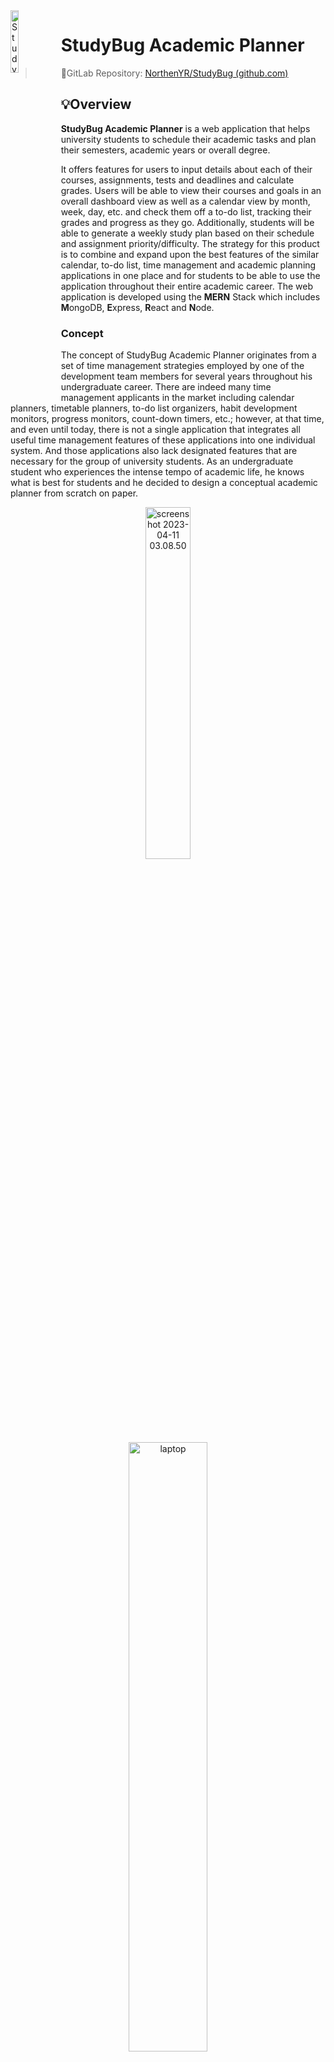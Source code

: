 

<img src="./img/StudyBug-Logo.png" alt="StudyBug-Logo" style="width: 16%; float: left"/>

# StudyBug Academic Planner

> 🔗GitLab Repository: [NorthenYR/StudyBug (github.com)](https://github.com/NorthenYR/StudyBug)
>

## 💡Overview

**StudyBug Academic Planner** is a web application that helps university students to schedule their academic tasks and plan their semesters, academic years or overall degree.

It offers features for users to input details about each of their courses, assignments, tests and deadlines and calculate grades. Users will be able to view their courses and goals in an overall dashboard view as well as a calendar view by month, week, day, etc. and check them off a to-do list, tracking their grades and progress as they go. Additionally, students will be able to generate a weekly study plan based on their schedule and assignment priority/difficulty. The strategy for this product is to combine and expand upon the best features of the similar calendar, to-do list, time management and academic planning applications in one place and for students to be able to use the application throughout their entire academic career. The web application is developed using the **MERN** Stack which includes **M**ongoDB, **E**xpress, **R**eact and **N**ode.

### Concept

The concept of StudyBug Academic Planner originates from a set of time management strategies employed by one of the development team members for several years throughout his undergraduate career. There are indeed many time management applicants in the market including calendar planners, timetable planners, to-do list organizers, habit development monitors, progress monitors, count-down timers, etc.; however, at that time, and even until today, there is not a single application that integrates all useful time management features of these applications into one individual system. And those applications also lack designated features that are necessary for the group of university students. As an undergraduate student who experiences the intense tempo of academic life, he knows what is best for students and he decided to design a conceptual academic planner from scratch on paper.

<p align="center">
  <img src="./img/screenshot 2023-04-11 03.08.50.png" alt="screenshot 2023-04-11 03.08.50" style="width:38%"/>
</p>
<p align="center">
  <img src="./img/laptop.png" alt="laptop" width="50%"/>
</p>

StudyBug Academic Planner is a capstone project and is supervised by McMaster University, Faculty of Engineering, Computer Science Program (Year of 2022/2023). Development team members are able to learn approaches to perform the entire software development process and understand the software life cycle in practice. Development team members will also demonstrate their understanding of the computing and software industry, their proficiency in technical knowledge and their skills in programming. The software strategy is using the MERN Stack to implement a web application that runs on modern web browsers, which is cross-platform and cross-device.

With the opportunity of developing a capstone project, StudyBug Academic Planner realizes the handwritten conceptual system into a computerized web application. It performs the whole set of academic planning logic in a more effective and reliable way and can benefit more university students.

### Features

The core feature of StudyBug Academic Planner is providing a planner that allows students to monitor courses in a top-down manner:

- Users will be able to add the details for each of their current courses including, lecture schedules, assignments, tests, and syllabus information.
- Added assignments, labs, and tests will include weights, deadlines, and relevant links.
- The application will generate corresponding tasks based on course information such as a lecture review task, a reading task, or a note-organizing task.
- Students can return to the course homepages they create throughout the semester to record assessment marks, monitor in-progress grades and calculate the minimum mark requirements for outstanding assessments depending on their goals.
- Course details and study tasks will be viewable on the Calendar
- The same tasks will also be viewable on the to-do list in more detail where users can check them off
- Each course will be clearly highlighted in a unique colour across the application
- Users will be able to add non-academic tasks to the calendar and to-do list
- Tasks on the calendar and to-do list will be taggable and filterable

StudyBug Academic Planner also provides a rich set of course-management and time-management features, including:

- Users will also be able to access the degree planning section from the Dashboard where they can track and view the progress of their entire degree

### Why StudyBug?

StudyBug Academic Planner is a software intended to help university students better manage their schedules and plan their degrees. Correctly and effectively using this software will significantly help university students do better in time management, schedule organization and self-discipline and present a better academic performance. Potential users including but not limited to university faculty administrative staff, instructors, teaching assistants, students’ parents and university non-faculty staff are also able to benefit from this software in their daily planning.

The application is a new and self-contained academic planner that helps students to plan semesters and manage their time. There are similar applications in the market such as [iCloud Calendar](https://www.icloud.com/calendar), [Google Calendar](https://www.google.com/calendar), [Outlook Calendar](https://outlook.office.com/calendar), [Google Keep](https://keep.google.com/), [TickTick](https://ticktick.com/?language=en_US), etc. There are many other generalized planners, to-do list organizers and habit trackers available online as well as internal academic planners such as McMaster’s [MyTimeTable](https://mytimetable.mcmaster.ca/criteria.jsp) or [Avenue to Learn](https://avenue.mcmaster.ca/). However, there are few, free solutions available for students to manually track their progress in classes and in their degrees and organize their study time around their life. This application aims to provide a solution to this problem and it combines and expands upon the best features of the similar calendar, to-do list, time management and academic planning applications in one place and for students to be able to use the application throughout their entire academic career.



## 🚀Installation

> - If you have already had Node.js and npm installed on your computer but this is your first time executing StudyBug, click [here](#First Time Execution) to skip **Requirement** section.
>
> - For first-time executing StudyBug, see **[First-Time Execution](#First-Time Execution)** section.
> - If this is not your first time executing StudyBug, see **[Regular Execution](#Regular Execution)** section.

### Requirement

[<img src="img/4.svg" style="background-color: black;" width="15%" />](https://nodejs.org/en/)

StudyBug Academic Planner web application is programmed in TypeScript programming language, which is a JavaScript variation. In order to run the web application, the JavaScript runtime environment, namely Node.js, is necessary.

Please install Node.js to your computer from this link: [Node.js (nodejs.org)](https://nodejs.org/en/). 

> If the installer asks if you want to install npm as well, please answer yes. For more information, see [below](#npm).

Once Node.js has been successfully installed, execute the below command in the terminal 

```
node --version
```

and you should be able to see the version of Node.js like:

<img src="img/5.png" alt="5"  />

<a name="npm">[<img src="img/6.png" alt="6" width="10%"/>](https://commons.wikimedia.org/wiki/File:Npm-logo.svg)</a>

In order to install the necessary Node.js packages and modules to compile the web application, you need [npm](https://www.npmjs.com/), the Node Package Manager.

Execute the below command to install npm to your computer:

```bash
npm install -g npm
```

Once Node.js has been successfully installed, execute the below command in the terminal 

```
node --version
```

and you should be able to see the version of Node.js like:

<img src="img/7.png" alt="7"  />

For more information about npm, please see [Downloading and installing Node.js and npm | npm Docs (npmjs.com)](https://docs.npmjs.com/downloading-and-installing-node-js-and-npm).

### First-Time Execution

**Step 1** - In the terminal, run the below command  to clone the remote repository to your local machine:

```bash
git clone https://gitlab.cas.mcmaster.ca/mortensc/studybug/-/tree/master
```

**<a id="step2">Step 2</a>** - Open a terminal window, direct to `/studybug/backend` directory, and run the  below commands to install the necessary node modules:

```bash
npm install
```

​				You should see the below progress bar which means node modules are being installed.

<img src="img/8.png" alt="8" />

​				Then execute the below command to start a server session:

```bash
npm start
```

​				Once the server starts, you should see the below message:

<img src="img/9.png" alt="9"  />

**Step 3** - Similarly to [Step 2](#step2), open **another** terminal window, direct to  `/studybug/front` directory, and run the below commands to install the necessary modules then execute the web application:

```bash
npm install
npm start
```

When first-time execute, it may take a few minutes to compile, please wait patiently until the compilation completes and shows:

<img src="img/10.png" alt="10"  />

When first-time execute, your computer may ask you to choose a default browser to open StudyBug. It should automatically open the browser and load the webpage; if it doesn’t, you can manually open the URL from the message it shows:

<img src="img/11.png" alt="11"  />

#### Potential Error

After executing `npm start`, you might encounter the error message such as:

<img src="img/12.png" alt="12"  />

The solution is deleting the folder `node_modules` from your current directory(`backend` or `front`), then running `npm install` again in your current directory to re-install the node modules.

### Regular Execution

Open a terminal window, in directory `/studybug/backend` run:

```bash
npm start
```

Open **another** terminal window, in directory `/studybug/front` run:

```bash
npm start
```



## 🧭Usage

### Sign Up, Log In & Log Out

<img src="img/signup.png" alt="signup" width=45% /><img src="img/settings.png" alt="signup" width=45% /> 

You can create a username and a password, and use your email to sign up for your account.
Then you can log in to the system using the username and password.
On every page of the system, there is a navigation bar on the top of the UI; clicking on the avatar with your name initial in the top-right corner, a setting menu would pop up. You can log out from there.

### Course Page

<img src="img/addcourse.png" alt="addcourse" width=45% /><img src="img/coursepage.png" alt="coursepage" width=45%/>

You can add courses on the course page; you can add course code, course name, and professor’s and TA’s contact information to a course. 
The system would ask you to allocate a colour for a course; you can pick a colour palette or input the HEX colour code of your favourite colour.
The added courses with their allocated colour will show on the course page. You can click the red cross button to delete a course.

### Study Task

<img src="img/add task.png" alt="add task" width=45%/><img src="img/to-do list.png" alt="to-do list" width=45% />

Once you have added courses. You can add study tasks to each course.
You can input the task title, deadline, variety(e.g. assignment), weight and priority of each study task.
Each ongoing task would now only show after the course it belongs to with brief information, but also would display in a to-do list with its details.

### Schedule

<img src="img/calendar-6126214.png" alt="calendar" width=45% /><img src="img/timetable-6126214.png" alt="timetable" width=45% />

<img src="img/timeline-6126214.png" alt="timeline" width=45% /><img src="img/agenda.png" alt="agenda" width=45%/>

The study tasks would also show on the calendar. You can view your schedule in the monthly calendar view, weekly timetable view and daily timeline view. You can use the button at the top-left corner to navigate history or future schedule, and a click on “Today” will bring you back.
You can also add tasks to the schedule, simply click on a time slot and a window would pop up to collect the information.
You can also use the filter on the left sidebar.

### Dashboard

<img src="img/dashboard-6126496.png" alt="dashboard"/>

There is a dashboard with comprehensive information including the current weekly schedule, ongoing courses with in-progress grades, the nearest due tasks, etc. You can have a big picture of your current semester by this dashboard.



## ⚙️Implementation Details

### Arichitechture

**Activity Diagram:**

<img src="img/image-20230211113138326.png" alt="image-20230211113138326" width=67%/>

#### MERN Stack

StudyBug Academic Planner web application is build using **MERN** Stack which includes **M**ongoDB, **E**xpress.js, **R**eact.js, **N**ode.js, and is entirely dependent on JavaScript and JSON.

MERN stack is a full-stack solution for developing web applicants. It allows developers effectively construct a traditional three-tier architectural pattern, where frontend UI tier is implemented using React.js, backend application tier is implement by Express.js and Node.js and data are stored in MongoDB database.

For more details about MERN Stack, please refer to [What Is The MERN Stack? Introduction & Examples | MongoDB](https://www.mongodb.com/mern-stack).

<img src="img/mern-stack-b9q1kbudz0.jpeg" alt="Mern Stack" width=67%/>

##### [MongoDB](https://www.mongodb.com/docs/manual/introduction/)

MongoDB is a fast and flexible database. 

- In MongoDB, a record is called a document, which construct `field:value` pairs into a JSON-like data structure; and a table is called a collection, which stores documents. 
- Values of fields stored in a document may be embedded documents, arrays or arrays of documents. 
- MongoDB allows dynamic schema which means you can insert data without a predefined schema.

##### [Express.js](https://expressjs.com/)

Express.js is a fast, unopininated, minimalist Node.js web appliation framework with a robust and rich set of features for buiding web applications.

##### [React.js](https://reactjs.org/)

React.js a a JavaScript library that provides abundant set of features for building interactive user interfaces for web applications.

##### [Node.js](https://nodejs.org/en/)

Node.js is an open-source, cross-platform JavaScript runtime environment for building network applications.

#### [TypeScript](https://www.typescriptlang.org/)

StudyBug is programmed using TypeScript language. TypeScript is a variation of JavaScript with syntax for types. Since it is strongly typed, it is much more easier to catch errors during editing and to build more reliable applications.

### Dependencies

[ts-node](https://typestrong.org/ts-node/docs/)

​	A TypeScript execution engine and a Read-Eval-Print Loop for Node.js tha transforms TypeScript into JavaScript such that allows TypeScript code to be directly executed on Node.js JavaScript runtime without precompiling.

[@types](https://www.npmjs.com/package/types)

​	The collection of types for TypeScript

[nodemon](https://www.npmjs.com/package/nodemon)

​	A tool that monitors files of a Node.js project and automatically restart the executing application when file changes.

bcrypt

​	A library that helps you hash passwords to encrypt.

[connect-mongo](https://www.npmjs.com/package/connect-mongo)

​	The MongoDB session store for [Connect](https://github.com/senchalabs/connect) and [Express](http://expressjs.com/) written in Typescript.

[dotenv](https://www.npmjs.com/package/dotenv)

​	A module that loads environment variables from a `.env` file into [`process.env`](https://nodejs.org/docs/latest/api/process.html#process_process_env), such that the developers can avoid pushing the credential to public remote repository, for security concerns.

[envalid](https://www.npmjs.com/package/envalid)

​	A small library for validating and accessing environment variables in Node.js programs.

[http-errors](https://www.npmjs.com/package/http-errors)

​	A module that creates HTTP errors for Express.

[mongoose](https://www.npmjs.com/package/mongoose)

​	A [MongoDB](https://www.mongodb.org/) object modeling tool designed to work in an asynchronous environment.

React Modules

​	A set of tools from React library for building React components for frontend web UI.

[MongoDB Atlas](https://www.mongodb.com/atlas)

​	The cloud server at where the MongoDB database of this project is stored.



## 💻Programmatic(API) Description

The system is built upon modules revolving around the user’s academic planner. As such, the relevant data are stored in a user’s “profile”. At the highest level, we have the user and all sub-modules will interact directly with the user’s profile. Higher level subsystems include a user sign-in module, which are responsible for user registration, login, and other related features such as password resets, as well as an academic overview module. Submodules of this include a calendar and ToDo module, which may contain information about courses and tasks. These modules are interacting with each other. Users are able to input their courses and tasks which will be saved to their profile, and these can also be added to their profile’s calendar and ToDo list. These modules provide all the functions required for the product.

<img src="img/image-20230211112501539.png" alt="image-20230211112501539" width=45%/>

### Backend

[app.ts](backend/src/app.ts)

​	A module that creates a Express application for the backend of the web application.

[server.ts](backend/src/server.ts)

​	A module that connects to MongoDB database and sets up the server for the backend of the web application.

### Frontend

[App.tsx](front/src/App.tsx)

​	A main function that sets up all React components of the frontend web UI.

[index.tsx](front/src/index.tsx)

​	The index web page where all React conponents will mount to once the web application starts.

### Controllers

[courses.ts](backend/src/controllers/courses.ts)

​	A module of all handler functions for CRUD operations on courses data.

[tasks.ts](backend/src/controllers/tasks.ts)

​	A module of all handler functions for CRUD operations on tasks data.

[users.ts](backend/src/controllers/users.ts)

​	A module of all handler functions for CRUD operations on users data.

### Middleware

[auth.ts](backend/src/middleware/auth.ts)

​	A middleware for user identify authentication.

### Models

[models.ts](backend/src/models/models.ts)

​	The schema for MongoDB docuements(records) of course entities.

[task.ts](backend/src/models/task.ts)

​	The schema for MongoDB docuements(records) of task entities.

[user.ts](backend/src/models/task.ts)

​	The schema for MongoDB docuements(records) of user entities.

### Routes

[courses.ts](backend/src/routes/courses.ts)

​	A module for routing of endpoints(URIs) on the course pages of the website.

[tasks.ts](backend/src/routes/tasks.ts)

​	A module for routing of endpoints(URIs) on the task pages of the website.

[users.ts](backend/src/routes/users.ts)

​	A module for routing of endpoints(URIs) on the user authentication pages of the website.

### Utility

[assertlsDefined.ts](backend/src/util/assertIsDefined.ts)

​	A utility function that helps with authentication.

[validateEnv.ts](backend/src/util/validateEnv.ts)

​	A utility module that validate the environment variable of the application.

## 📊Testing

### Test Plan

#### Introduction

This Testing Overview Document provides an overview of the testing stage performed on StudyBug Academic Planner.

This document consists of three sections – Test Plan, Test Scenario & Test Cases and Change of Code.

Test Plan section describes the outline of this documentation and the strategy that will be used to test StudyBug Academic Planner.

Test Scenario & Test Cases list all test scenarios, corresponding test cases, rationale/justiﬁcation for tests, test steps, test results, and potential action upon test failures.

Change of Code briefly documents the modifications in code upon test failures.

#### Approach

We will perform the testing stage using the user test.

### Test Scenario & Test Cases 

#### Test Scenario 1: Allow user to login

| Test Case ID                 | SIGN-1                                                       |
| ---------------------------- | ------------------------------------------------------------ |
| Test Description             | When a user clicks on the “Sign Up” button on the homepage, the system shall redirect the user to the sign up page that has fields for collecting the account information. |
| **Purpose**                  | This will allow us to ensure users can easily create new accounts to authenticate themselves and access the application and database. |
| Pre-Conditions & Assumptions | The user will understand the difference between needing to Sign Up a new account or Login to an existing account |
| **Steps**                    | Present each test user with a different starting page ask them to “Create an account” Ensure they are able to navigate to the Sign Up page |
| Input Condition              | 1 - User placed on Log In Page2 - User placed on Landing Page3 - User placed on Sign Up Page |
| Expected Outcome             | All users will take the necessary steps to navigate to the Sign Up page if they are not already on it |
| Actual Outcome / Result      | Pass. All users understood where they needed to go in order to create an account. |
| Post Conditions. & Solution  | The flow of the top navigation works as expected. No changes needed. |

| Test Case ID                 | SIGN-2                                                       |
| ---------------------------- | ------------------------------------------------------------ |
| Test Description             | The system shall require the user to input their account information of name, email address, password |
| **Purpose**                  | Users should only be able to access information from the database and add information to the database when authenticated |
| Pre-Conditions & Assumptions | The user will have an email address. The user will be familiar with a generic account creation form.The user will feel comfortable sharing their chosen password in order to verify the results of the test. |
| **Steps**                    | Present users with the Sign Up screen and ask them to “Create an account”Allow them to figure out the proper format for all three required fields by themselves |
| Input Condition              | **1 - username:** lottie_p, **email:** lottie_p@gmail.com, **password:** ApRiCoT111**2 - username:** rinachan, **email:** rinatennoji1010@gmail.com, **password:** w2HkorXZpW5eR9E**3 - username:** froggyboy, **email:** robern3@mcmaster.com, **password:** W356fKXy9QM@ |
| Expected Outcome             | All users will either enter values that fit the format on their first try or will be corrected by the form after hitting submit and understand how to fix their error. |
| Actual Outcome / Result      | All three Input conditions eventually passed the test. Two passed on their first try. One user who had been helping our group before and already had an account in the database attempted to re-use the same email address, was corrected by the form and then understood their mistake and fixed it. |
| Post Conditions. & Solution  | The form and error messages are working as intended. No changes needed. |

| Test Case ID                 | SIGN-3                                                       |
| ---------------------------- | ------------------------------------------------------------ |
| Test Description             | When a user clicks on the “Sign Up” button below the fields of account information on the sign up page, the system shall add to the database a new account entry with unique id, name, email address, password |
| **Purpose**                  | After collecting the information from the user and ensuring it is in the right format, a new account should be created and saved such that the user can immediately use it to begin a session. |
| Pre-Conditions & Assumptions | None.                                                        |
| **Steps**                    | Present users with the Sign Up screen and ask them to “Create an account”Allow them to figure out the proper format for all three required fields by themselves and press the submit button. |
| Input Condition              | **1 - username:** lottie_p, **email:** lottie_p@gmail.com, **password:** ApRiCoT111**2 - username:** rinachan, **email:** rinatennoji1010@gmail.com, **password:** w2HkorXZpW5eR9E**3 - username:** froggyboy, **email:** robern3@mcmaster.com, **password:** W356fKXy9QM@ |
| Expected Outcome             | All user accounts will appear in the database with unique generated Object Ids |
| Actual Outcome / Result      | Pass. All three input conditions worked as expected and the counts were created featuring the following properties.  **1 - username:** lottie_p, **email:** lottie_p@gmail.com, **password:** ApRiCoT111, **Id:** ObjectId(‘641200c2e2a45c4a12e5119a’)**2 - username:** rinachan, **email:** rinatennoji1010@gmail.com, **password:** w2HkorXZpW5eR9E, **Id:** ObjectId(‘640a397043c73b909e7a072b’)**3 - username:** froggyboy, **email:** robern3@mcmaster.com, **password:** W356fKXy9QM@, **Id:** ObjectId(63d33f659a8ae191d30801e6) |
| Post Conditions. & Solution  | The database and the backend code are working as expected. No changes needed. |

| Test Case ID                 | SIGN-4                                                       |
| ---------------------------- | ------------------------------------------------------------ |
| Test Description             | When the database completes adding the new account entry, the sign-up is completed and the system shall redirect the user back to the homepage also known as the log-in page |
| Product Module               |                                                              |
| **Purpose**                  | Users should be able to immediately use their new account upon its creation |
| Pre-Conditions & Assumptions | The user will have an email address. The user will be familiar with a generic account creation form. |
| **Steps**                    | Present users with the Sign Up screen and ask them to “Create an account”Allow them to figure out the proper format for all three required fields by themselves and press the submit button. |
| Input Condtion               | **1 - username:** lottie_p, **email:** lottie_p@gmail.com, **password:** ApRiCoT111**2 - username:** rinachan, **email:** rinatennoji1010@gmail.com, **password:** w2HkorXZpW5eR9E**3 - username:** froggyboy, **email:** robern3@mcmaster.com, **password:** W356fKXy9QM@ |
| Expected Outcome             | All users who have successfully entered the required information in the proper format and clicked the create button will be immediately taken to their blank dashboard page. |
| Actual Outcome / Result      | Pass. All three accounts were successfully redirected in a timely manner after their creation. |
| Post Conditions & Solution   | The database and the backend code are working as expected. No changes needed. |

#### Test Scenario 2: Allow user to login

| Test Case ID                 | LOGIN-1                                                      |
| ---------------------------- | ------------------------------------------------------------ |
| Test Description             | When a user is intended to log in to their account, the system shall require them to input their email address and password. |
| **Purpose**                  | Making sure a user has provided all necessary credential information for logging in. |
| Pre-Conditions & Assumptions | Access to the browser                                        |
| **Steps**                    | Navigate to localhost:3000/loginEnter username or passwordClick “Log in” |
| Input Condtion               | **1 - username:** ,**password:** **2 - username:** rinachan, **password:** **3 - username:** , **password:** W356fKXy9QM@ |
| Expected Outcome             | 1 - input boxes for username and password display in red color2 - input boxes for password displays in red color3 - input boxes for username displays in red color |
| Actual Outcome / Result      | All as expected / Pass                                       |
| Post Conditions & Solution   | Works as expected. No changes needed.                        |

| Test Case ID                 | LOGIN-2                                                      |
| ---------------------------- | ------------------------------------------------------------ |
| Test Description             | When a user click on the “Log In” button with input email address and password, the system shall verify the account information |
| **Purpose**                  | Making sure a user has provided correct credential information for logging in. |
| Pre-Conditions & Assumptions | Access to the browser. The user will feel comfortable sharing their chosen password in order to verify the results of the test. |
| **Steps**                    | Navigate to localhost:3000/loginEnter username and passwordClick “Log in” |
| Input Condtion               | **1 - username:** wrong_username, **password:** ApRiCoT111**2 - username:** rinachan, **password:** wrong_password**3 - username:** froggyboy, **password:** W356fKXy9QM@ |
| Expected Outcome             | 1 - prompts “invalid credentials”2 - prompts “invalid credentials”3 - successfully logs in and navigates to dashboard page |
| Actual Outcome / Result      | All as expected / Pass                                       |
| Post Conditions & Solution   | Works as expected. No changes needed.                        |

#### Test Scenario 3: Provide a navigation bar

| Test Case ID                 | NAV-1                                                        |
| ---------------------------- | ------------------------------------------------------------ |
| Test Description             | When a user clicks on the “Dashboard” button on the right of the navigation bar, the system shall redirect the user to the dashboard page |
| **Purpose**                  | Users should be able to easily navigate to all of the most important pages in the application. |
| Pre-Conditions & Assumptions | The user has an account.                                     |
| **Steps**                    | Present users with different starting pages and ask them to “Go to the Dashboard” |
| Input Condtion               | 1 - Start at Login Page2 - Start at Courses Page3 - Start at Calendar Page |
| Expected Outcome             | All users will perform the necessary actions and navigations to reach the Dashboard page |
| Actual Outcome / Result      | Pass. All users were able to find their way to their dashboard pages and were properly redirected when clicking the button in the Navigation Bar. |
| Post Conditions & Solution   | The Navigation Bar and React Router redirect links are working as intended. No changes needed. |

| Test Case ID                 | NAV-2                                                        |
| ---------------------------- | ------------------------------------------------------------ |
| Test Description             | When a user clicks on the “ToDo” button at the right of the navigation bar, the system shall redirect the user to the ToDo page and show all user Tasks. |
| **Purpose**                  | Users should be able to easily navigate to all of the most important pages in the application. |
| Pre-Conditions & Assumptions | The user has an account.                                     |
| **Steps**                    | Present users with different starting pages and ask them to “Go to the ToDo Page” |
| Input Condtion               | 1 - Start at Login Page2 - Start at Dashboard Page3 - Start at Calendar Page |
| Expected Outcome             | All users will perform the necessary actions and navigations to reach the ToDo page |
| Actual Outcome / Result      | Pass. All users were able to find their way to their ToDo pages and were properly redirected when clicking the button in the Navigation Bar. |
| Post Conditions & Solution   | The Navigation Bar and React Router redirect links are working as intended. No changes needed. |

| Test Case ID                 | NAV-3                                                        |
| ---------------------------- | ------------------------------------------------------------ |
| Test Description             | When a user clicks on the “Calendar” button at the right of the navigation bar, the system shall redirect the user to the Calendar page and show the planner in a monthly calendar view. |
| **Purpose**                  | Users should be able to easily navigate to all of the most important pages in the application. |
| Pre-Conditions & Assumptions | The user has an account.                                     |
| **Steps**                    | Present users with different starting pages and ask them to “Go to the Calendar Page” |
| Input Condtion               | 1 - Start at Login Page2 - Start at ToDo Page3 - Start at Courses Page |
| Expected Outcome             | All users will perform the necessary actions and navigations to reach the Calendar page |
| Actual Outcome / Result      | Pass. All users were able to find their way to their Calendar page and were properly redirected when clicking the button in the Navigation Bar. |
| Post Conditions & Solution   | The Navigation Bar and React Router redirect links are working as intended. No changes needed. |
| Change of code ID            | N/A                                                          |

| Test Case ID                 | NAV-4                                                        |
| ---------------------------- | ------------------------------------------------------------ |
| Test Description             | When a user clicks on the avatar button at the right of the navigation bar, the system shall pop up a pull-down menu below the avatar, which includes buttons of “Account”, “Settings”, “Log Out” |
| **Purpose**                  | Users should be able to easily update their account information, toggle settings and sign out. |
| Pre-Conditions & Assumptions | The user has an account.                                     |
| **Steps**                    | Present users with different starting pages and ask them to each find a different menu setting |
| Input Condtion               | 1 - Start at Login Page, asked to login and out2 - Start at ToDo Page, asked to find account menu3 - Start at Courses Page, asked to find settings menu |
| Expected Outcome             | All users will successfully reach their destinations by navigating to the circular user icon logo button in the top right corner. |
| Actual Outcome / Result      | Pass. User 1 was able to login and then use the menu to find the log out option and log out again. Users 2 and 3 we’re both able to navigate to their respective options in the menu. |
| Post Conditions & Solution   | The Navigation Bar and React Router redirect links are working as intended. The database requests to create new and end existing sessions are working as expected. No changes needed. |
| Change of code ID            | N/A                                                          |

| Test Case ID                 | NAV-5                                                        |
| ---------------------------- | ------------------------------------------------------------ |
| Test Description             | When a user clicks on the “Account Settings” button on the avatar’s pull-down menu, the system shall redirect the user to the account information page. |
| **Purpose**                  | Users should be able to easily update their account information. |
| Pre-Conditions & Assumptions | The user has an account.                                     |
| **Steps**                    | Present users with different starting pages and ask them to each find the account menu |
| Input Condtion               | 1 - Start at Login Page, asked to find account menu2 - Start at Dashboard Page, asked to find account menu3 - Start at Courses Page, asked to find account menu |
| Expected Outcome             | All users will successfully reach their destinations by navigating to the circular user icon logo button in the top right corner and then clicking the account menu button |
| Actual Outcome / Result      | Fail. All users were able to navigate to the outer menu however a small bug prevented the pop up menu from opening once the option was clicked. |
| Post Conditions & Solution   | The default value for the pop up menu to appear had been accidentally left in a false state while developing. The value should instead wait for the user to click the menu option and then show the modal |
| Change of code ID            | N/A                                                          |

| Test Case ID                 | NAV-6                                                        |
| ---------------------------- | ------------------------------------------------------------ |
| Test Description             | When a user clicks on the “Settings” button on the avatar’s pull-down menu, the system shall redirect the user to the settings page. |
| **Purpose**                  | Users should be able to easily edit their settings.          |
| Pre-Conditions & Assumptions | The user has an account.                                     |
| **Steps**                    | Present users with different starting pages and ask them to each find the settings menu |
| Input Condtion               | 1 - Start at Login Page, asked to find settings menu2 - Start at Dashboard Page, asked to find settings menu3 - Start at Courses Page, asked to find settings menu |
| Expected Outcome             | All users will successfully reach their destinations by navigating to the circular user icon logo button in the top right corner and then clicking the settings menu button |
| Actual Outcome / Result      | Fail. All users were able to navigate to the outer menu and chose the right option however the rest of this feature is yet to be implemented. |
| Post Conditions & Solution   | Developers will complete this implementation for the next milestone. |
| Change of code ID            | N/A                                                          |

| Test Case ID                 | NAV-7                                                        |
| ---------------------------- | ------------------------------------------------------------ |
| Test Description             | When a user clicks on the “Log Out” button on the avatar’s pull-down menu, the system shall out the user out and redirect the user to the homepage also know as the log-in page. |
| **Purpose**                  | Users should be able to sign in and out of their accounts from any page, the database should create and delete each session. |
| Pre-Conditions & Assumptions | The user has an account.                                     |
| **Steps**                    | Ask all users to begin on Login page and then “Login and Out” |
| Input Condtion               | 1 - Start at Login Page, asked to login and out              |
| Expected Outcome             | All users will successfully enter their usernames and passwords, be redirected to the Dashboard, click the menu icon, click the logout button and then be redirected back to the Login Page. |
| Actual Outcome / Result      | Pass. All users were able to accomplish the task in the expected order and the redirects functioned as expected |
| Post Conditions & Solution   | The Navigation Bar and React Router redirect links are working as intended. The database requests to create new and end existing sessions are working as expected. No changes needed. |
| Change of code ID            | N/A                                                          |

#### Test Scenario 4: Provide a dashboard page

| Test Case ID                 | DASH-10                                                      |
| ---------------------------- | ------------------------------------------------------------ |
| Test Description             | Testing the display of the current weekly timetable block on the dashboard page. |
| **Purpose**                  | The current weekly timetable block shall display the current weekly timetable information with periodic schedule of each course and ongoing tasks of the current week. |
| Pre-Conditions & Assumptions | Access to the browser.                                       |
| **Steps**                    | Navigate to localhost:3000/dashboardCheck the display of the current weekly timetable block |
| Input Condtion               | N/A                                                          |
| Expected Outcome             | periodic tasks of the current week should display in the correct corresponding timeslots. |
| Actual Outcome / Result      | Periodic tasks do not display correctly / Failed             |
| Post Conditions & Solution   | Modify CalenderSummary.tsx                                   |
| Change of code ID            | N/A                                                          |

| Test Case ID                 | DASH-11                                                      |
| ---------------------------- | ------------------------------------------------------------ |
| Test Description             | Testing the redirection functionality of the current weekly timetable block on the dashboard page. |
| **Purpose**                  | When a user clicks on the current weekly timetable block, the system shall redirect the user to the planner in the weekly timetable view. |
| Pre-Conditions & Assumptions | Access to the browser.                                       |
| **Steps**                    | Navigate to localhost:3000/dashboardClick on anywhere of the current weekly timetable block |
| Input Condtion               | N/A                                                          |
| Expected Outcome             | the system should redirect to localhost:3000/calendar        |
| Actual Outcome / Result      | Page does not change / Failed                                |
| Post Conditions & Solution   | Modify CalenderSummary.tsx                                   |
| Change of code ID            | N/A                                                          |

#### Test Scenario 5: View in to-do list view

| Test Case ID                 | TODO-2, TODO-3, TODO-4                                       |
| ---------------------------- | ------------------------------------------------------------ |
| Test Description             | TODO-2: The to-do list view of planner shall list all sessional tasks with the information of scheduled time, course name, task title. TODO-3: The to-do list view of planner shall list all assessment tasks with the information of due time, course name, task title, weight, in highlighted font. TODO-4: The to-do list view of the planner shall have a check box in front of all tasks. |
| **Purpose**                  | Users should be able to easily view all Task details         |
| Pre-Conditions & Assumptions | The user has an account with multiple Tasks created          |
| **Steps**                    | Ask users to find specific pieces of data or update Tasks by searching through pre-created Tasks in the ToDo list |
| Input Condtion               | 1 - Find the weight of “Assignment 3”2 - Find the scheduled time of “Lab 7”3 - Mark “English Essay” as complete |
| Expected Outcome             | User 1 will find 10%, User 2 will find 3:30 PM Tuesday October 20th. User 3 will click the check button in the top right of the Task. |
| Actual Outcome / Result      | Pass. All users were able to accomplish their goals and provide the correct information by viewing the Tasks in the ToDo list. |
| Post Conditions & Solution   | The design and UI of the Tasks is logical. No changes needed. |
| Change of code ID            | N/A                                                          |

| Test Case ID                 | TODO-5                                                       |
| ---------------------------- | ------------------------------------------------------------ |
| Test Description             | When user clicks on a task in the to-do list, the system shall pop up a bubble from the task with all information of the task following by the button of “complete”, “abandon”, “view in timetable”, “view in calendar”, “modify”, “delete”. |
| **Purpose**                  | Users should be able to interact with their tasks in a wide variety of ways. |
| Pre-Conditions & Assumptions | The user has an account with multiple Tasks created          |
| **Steps**                    | Ask each user to accomplish a different goal with the Tasks menu |
| Input Condtion               | 1 - Make an edit to “Assignment 3”2 - Delete “Lab 7”3 - View “English Essay” in calendar |
| Expected Outcome             | All users will successful accomplish their goals by navigating what is now referred to as the “edit task” menu. |
| Actual Outcome / Result      | User 1 and 2 passed their tests by using the menus as expected and the database accurately represented these changes. User 3 successfully executed their task in the menu however a bug caused calender to not open correctly. |
| Post Conditions & Solution   | Need to revise the link between tasks and the calendar       |
| Change of code ID            | TBD                                                          |

#### Test Scenario 6: View in a monthly calendar view

| Test Case ID                 | CAL-1                                                        |
| ---------------------------- | ------------------------------------------------------------ |
| Test Description             | Testing the display of tasks in the monthly calendar view.   |
| **Purpose**                  | In the monthly calendar of the planner, each task is a block inserted in a time slot under a day in chronological order. |
| Pre-Conditions & Assumptions | Access to the browser.                                       |
| **Steps**                    | Navigate to localhost:3000/calendarCheck the display of tasks |
| Input Condtion               | N/A                                                          |
| Expected Outcome             | each task should be a block inserted in a time slot under a day in chronological order |
| Actual Outcome / Result      | the ask block displays well, but not in chronological order/ Failed |
| Post Conditions & Solution   | Modify ReactBigCalendar.tsx                                  |
| Change of code ID            | N/A                                                          |

#### Test Scenario 7: Allow user to input course registration & Test Scenario 10: Course Detail Input

| Test Case ID                 | COURSE-1, COURSE-2, COURSE-3, COURSEDETAIL-5, COURSEDETAIL-1, COURSEDETAIL-2 |
| ---------------------------- | ------------------------------------------------------------ |
| Test Description             | COURSE-1: The system shall allow user to input course entry with course name in the course list. COURSE-2: The system shall require user to assign a unique color scheme to the course. COURSE-3: The system shall allow user to input periodic schedules of course session including lectures, tutorials, labs, office hours in the course list page. COURSEDETAIL-5 The information for the specific course is saved in the server database COURSEDETAIL-1 The program shall allow users to detail the instructor’s e-mail COURSEDETAIL-2 The program shall allow users to detail the mark breakdown of the course |
| **Purpose**                  | Users should be able to easily organize all course details into one object |
| Pre-Conditions & Assumptions | The user has an account                                      |
| **Steps**                    | Ask each user create a course with certain specific details starting from an account with no existing courses |
| Input Condtion               | 1 - Create a Course with the name “4C03: Computer Networking”2 - “Give it an Orange color value”3 - Input the details for the lecture schedule of the Winter 2023 offering of the course4 - Input the details for the assignments and exams of the Winter 2023 offering of the course including the breakdown of all marks |
| Expected Outcome             | Users will create a new Course to represent the real 4C03, a class that all users are in at the moment. The course title should match the prompt, the color should be any shade of orange, and the associated Tasks should show Lectures on all weekday evenings except Tues and Fri at 5:30 PM |
| Actual Outcome / Result      | Pass All users were able to replicate their real course within the application with all appropriate details. The changes were reflected properly at every stage in the database. |
| Post Conditions & Solution   | The course form is successfully sending the request to create the Course in the back and the UI for the form is functional and intuitive. No changes needed. |
| Change of code ID            | N/A                                                          |

#### Test Scenario 8: Allow users to add, modify and delete tasks

| Test Case ID                 | TASK-1, TASK-2, TASK-3                                       |
| ---------------------------- | ------------------------------------------------------------ |
| Test Description             | TASK-1: When the user click on the “+” button on the planner, and the system pop up a space with fields to collect information including course name, task title, scheduled time, due time, weight, priority, linked tasks. TASK-1: The system shall allows user to modify, delete, check off, mark as completed or abandon tasks. TASK-3: All complete tasks are display in gray color. |
| **Purpose**                  | Users should be able to create, edit and delete tasks easily |
| Pre-Conditions & Assumptions | The user has an account                                      |
| **Steps**                    | Ask user to create a new task, fill in the details, mark it as complete, unmark it as complete, and then make an edit to it, then delete it |
| Input Condtion               | 1 - Create a task to represent the 4C03 programming project  |
| Expected Outcome             | User creates the task to match the specifications of the real 4C03 project and follows the instructions to update the Task and toggle the completion settings and then delete the task while the database reflects the accurate changes at each stage |
| Actual Outcome / Result      | The user was able to properly replicate the project in the application. It was then edited and deleted as expected. The only failure came from a change in design. |
| Post Conditions & Solution   | Completed tasks now remain the same color as their Course, instead the title is changed to strike-through text. |
| Change of code ID            | N/A                                                          |

#### Test Scenario 9: Provide an overall Course List page

| Test Case ID                 | COURSELIST-1, COURSELIST-2, COURSELIST-3                     |
| ---------------------------- | ------------------------------------------------------------ |
| Test Description             | COURSELIST-1: The program shall always display a button titled “Add Course” that allows the user to create a new course and store it in the database COURSELIST-2: The program shall display a list of all added courses showing the name and course code with a small amount of details on the users current grades. COURSELIST-3: Clicking on the course takes the user to an inner page with the full details they have entered for that course |
| **Purpose**                  | Users should be able to easily view the details of and edit their Course objects |
| Pre-Conditions & Assumptions | Create one existing course for the user before the test. User has an account |
| **Steps**                    | Ask user to replicate one of their classes and modify the existing one. |
| Input Condtion               | “Replicate one of your courses from scratch and modify the existing course to match another” |
| Expected Outcome             | The user should find and use the “Add Course” button to create the new course from scratch. The user should then see both courses displayed on top of each other. The user should click on the existing course to view its details and then modify them. |
| Actual Outcome / Result      | The users were able to successfully create and modify their courses. |
| Post Conditions & Solution   | Modify ReactBigCalendar.tsx                                  |
| Change of code ID            | N/A                                                          |

### Change of Code

**Task Tags & Global Tags:** The User object now contains a list of tags that can be attached to any Task object and used later for filtering. This required the creation of a new endpoint in order to update the User object.

**Task Notes:** Adds the ability for users to attach a list of notes to each of their tasks. This was achieved by adding a new string property called notes to the Task object which is inputted and updated along with all of the other Task details in the TaskForm. The TaskForm itself now contains a new text input where users can input notes of up to 300 characters in length. The Task display in the ToDo list now displays the notes.

**TAs → Adding, Deleting, Modifying:** Users can now easily add and delete TAs from the list of TAs associated with every course. This required the addition of a button that adds or removes TA input slots and a function to allow the proper TA to be deleted upon clicked the associated “close” button. These values can be modified along with all other details in the Course Form

**Syncing Tasks and Courses:** All Course and Task Objects are now being properly associated and synced with one another. Updating a Course will update its associated title and color in its Tasks objects. Deleting a Course deletes all Task objects. Deleting a Task deletes it from its course. This all requires some extra calls to the database to check for updates to these values anytime a user makes changes. 

**Open/Close All Tasks in ToDo List:** The newly-added navigation bar in the ToDo page, features two nearly identical “close all” and “open all” buttons on the left. As expected, clicking each button either updates all Task component “open” variables to be true or false. This results in either all of the displayed Tasks to be either expanded or collapsed at once. 

**Expand/Collapse Tasks in ToDo List:** Next to the circular “complete task” icon button, all Tasks displayed in the ToDo List have a Material UI Chevron button that allows the user to expand and collapse the Task upon clicking it. In the collapsed view, only the Task Name and Course Name are visible. In the expanded view, all Task details are visible as well as the “edit task” button. A simple boolean state variable called “open” was added to the Task component in order to achieve this. It is not saved in the database. 

**Non Academic Tasks:** The user can now create Tasks that are not associated with any Course. A new navigation bar was added to the ToDo page that features a circular black “+” button that allows users to open the familiar TaskForm menu and create new Tasks that have an empty Course property. Otherwise the creation of these Tasks functions in the same way that Academic tasks do. 

**Modify Tasks:** Users can now edit any of their existing tasks by clicking on the edit button in the expanded view of the Task in the Todo list. This opens the TaskForm with the existing Task’s information filled in where the user can modify the details in the form in the same way they did when the Task was created. Once all updates have been made the user can click the “update task” button which will prompt the task to be resaved in the database. A new route was created in the backend to handle this request as well as a new function in the front end. 

**Delete Tasks:** Each Task now features a red circular button with a Material UI Close Icon in the top right corner that will allow users to delete the given task from the database and from any associated Course upon clicking it. A new route was created in the backend to handle this request as well as a new function in the front end. 

**Set Task as Completed:** All Tasks now display a circular button in the top right corner. Clicking it allows the user to toggle the completion status of the Task. Each Task now contains a boolean property called Completed. When the property is set to true, the Task Name is replaced with strike-through text and the font color is changed from the regular black to a partially transparent gray and the circular button is filled in with a Material UI Check icon in order to visually represent the Task’s completion. Toggling the completion back to false will reverse these effects. Each time the button is clicked a request is made to the backend to update the given Task.

**Styling Tasks in ToDo List:** All academic and non-academic Tasks are displayed in chronological order (by end_date) in the ToDo list. Each Task displays by default, the Weight, Priority, Earned and Variety properties next to a corresponding Material UI Icon. The Notes are displayed in the center and a space for quick links to the relative documents is to the right. The Name property sits as a title at the top. For academic Tasks, the Name of the Course is shown under the Task Name, additionally the Task’s background-color is set to match the Course. For non-academic Tasks, the background color is a light gray and the title is set to Other. 

## 📈Project Status

### Current State

- [x] Primarily implemented the APIs for realizing the core functionalities of the web application.
- [x] Primarily implemented the GUI for presenting the web page layout of the application.
- [x] Optimizing the complete implimentation of the application’s functionalities.
- [ ] Refining the GUI’s reactive effects and interactive effects.
- [ ] Improving the software quality.

### Roadmap

StudyBug Academic Planner is a capstone project and is supervised under McMaster University, Faculty of Engineering, Computer Science Program (Year of 2022/2023).

Potential future features:

- Dark/Light mode
- Reactive mode accross devices

## 🧑‍💻Team

### Development & Support Team

If you have any troubleshooting or feedback to any aspect of StudyBug Academic Planner, please contact the software development and support team

| Name              | Role                              | Email                |
| ----------------- | --------------------------------- | -------------------- |
| Camisha Mortensen | Development & Support Team Member | mortensc@mcmaster.ca |
| Mike Dai          | Development & Support Team Member | daiy29@mcmaster.ca   |
| Yifan Jiang       | Development & Support Team Member | jiany25@mcmaster.ca  |

### Supervising Team

| Name                       | Role               | Email               |
| -------------------------- | ------------------ | ------------------- |
| Professor Frantisek Franek | Instructor         | franek@mcmaster.ca  |
| Holly Koponen              | Teaching Assistant | koponeh@mcmaster.ca |
| Akshay Kumar Arumugasamy   | Teaching Assistant | arumua3@mcmaster.ca |



## 💐Acknowledgement

[Department of Computing and Software, Faculty of Engineering, McMaster University](https://www.eng.mcmaster.ca/cas/)

Professor Frantisek Franek, Instructor of the Course of Capstone Project

Holly Koponen, Teaching Assistant of the Course of Capstone Project

Akshay Kumar Arumugasamy, Teaching Assistant of the Course of Capstone Project



## 🔎Reference

- [del1-PD.pdf](./assets/del1-PD.pdf)
- [del2-SRS.pdf](./assets/del2-SRS.pdf)
- [del3-SDD.pdf](./assets/del3-SDD.pdf)
- [shotsnapp](https://app.shotsnapp.com/)
- [iCloud Calendar](https://www.icloud.com/calendar), 
- [Google Calendar](https://www.google.com/calendar), 
- [Outlook Calendar](https://outlook.office.com/calendar), 
- [Google Keep](https://keep.google.com/)
- [TickTick](https://ticktick.com/?language=en_US)
- [MyTimeTable](https://mytimetable.mcmaster.ca/criteria.jsp)
- [Avenue to Learn](https://avenue.mcmaster.ca/)
- [Node.js (nodejs.org)](https://nodejs.org/en/)
- [npm](https://www.npmjs.com/)
- [Downloading and installing Node.js and npm | npm Docs (npmjs.com)](https://docs.npmjs.com/downloading-and-installing-node-js-and-npm).
- [MongoDB](https://www.mongodb.com/docs/manual/introduction/)
- [Express.js](https://expressjs.com/)
- [React.js](https://reactjs.org/)
- [Node.js](https://nodejs.org/en/)
- [TypeScript](https://www.typescriptlang.org/)
- [ts-node](https://typestrong.org/ts-node/docs/)
- [@types](https://www.npmjs.com/package/types)
- [nodemon](https://www.npmjs.com/package/nodemon)
- [bcrypt](https://www.npmjs.com/package/bcrypt)
- [connect-mongo](https://www.npmjs.com/package/connect-mongo)
- [Connect](https://github.com/senchalabs/connect) 
- [dotenv](https://www.npmjs.com/package/dotenv)
- [`process.env`](https://nodejs.org/docs/latest/api/process.html#process_process_env)
- [envalid](https://www.npmjs.com/package/envalid)
- [http-errors](https://www.npmjs.com/package/http-errors)
- [mongoose](https://www.npmjs.com/package/mongoose)
- [MongoDB Atlas](https://www.mongodb.com/atlas)
- [COMPSCI 4ZP6 Course Outline (mcmaster.ca)](http://www.cas.mcmaster.ca/~franek/courses/cs4zp6/outline.html)
- [Department of Computing and Software – FACULTY OF ENGINEERING (mcmaster.ca)](https://www.eng.mcmaster.ca/cas/)
